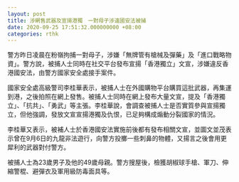 ```yaml
---
layout: post
title: 涉網售武器及宣揚港獨　一對母子涉違國安法被捕
date: 2020-09-25 17:51:32.000000000 +08:00
categories: rthk
---
```


警方昨日凌晨在粉嶺拘捕一對母子，涉嫌「無牌管有槍械及彈藥」及「進口戰略物資」。警方說，被捕人士同時在社交平台發布宣揚「香港獨立」文宣，涉嫌違反香港國安法，由警方國家安全處接手案件。

國家安全處高級警司李桂華表示，被捕人士在外國購物平台購買這批武器，再集運到港，之後拍照在網上發售。被捕人士同時在網上發布大量文宣，提及「香港獨立」、「抗共」、「勇武」等主張。李桂華說，會調查被捕人士是否實質參與宣揚獨立，但他強調，發放文宣宣揚港獨及仇恨，已足夠構成煽動分裂國家的情況。

李桂華又表示，被補人士於香港國安法實施前後都有發布相關文宣，並圖文並茂表示曾在9月6日的九龍非法遊行，向警方投擲一些刺鼻的物體，又揚言之後會用更犀利的武器對付警方。

被捕人士為23歲男子及他的49歲母親。警方搜屋後，檢獲胡椒球手槍、軍刀、伸縮警棍、避彈衣及軍用級防毒面具等。
